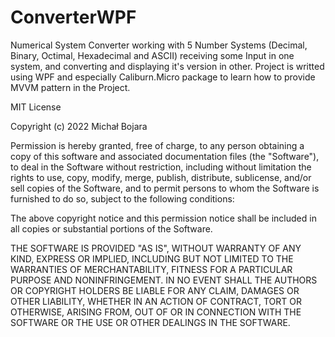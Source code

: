 # ConverterWPF
Numerical System Converter working with 5 Number Systems (Decimal, Binary, Octimal, Hexadecimal and ASCII) receiving some Input in one system, and converting and displaying it's version in other. 
Project is writted using WPF and especially Caliburn.Micro package to learn how to provide MVVM pattern in the Project. 

MIT License

Copyright (c) 2022 Michał Bojara

Permission is hereby granted, free of charge, to any person obtaining a copy
of this software and associated documentation files (the "Software"), to deal
in the Software without restriction, including without limitation the rights
to use, copy, modify, merge, publish, distribute, sublicense, and/or sell
copies of the Software, and to permit persons to whom the Software is
furnished to do so, subject to the following conditions:

The above copyright notice and this permission notice shall be included in all
copies or substantial portions of the Software.

THE SOFTWARE IS PROVIDED "AS IS", WITHOUT WARRANTY OF ANY KIND, EXPRESS OR
IMPLIED, INCLUDING BUT NOT LIMITED TO THE WARRANTIES OF MERCHANTABILITY,
FITNESS FOR A PARTICULAR PURPOSE AND NONINFRINGEMENT. IN NO EVENT SHALL THE
AUTHORS OR COPYRIGHT HOLDERS BE LIABLE FOR ANY CLAIM, DAMAGES OR OTHER
LIABILITY, WHETHER IN AN ACTION OF CONTRACT, TORT OR OTHERWISE, ARISING FROM,
OUT OF OR IN CONNECTION WITH THE SOFTWARE OR THE USE OR OTHER DEALINGS IN THE
SOFTWARE.
